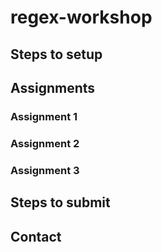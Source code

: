 # regex-workshop

## Steps to setup


## Assignments

### Assignment 1

### Assignment 2

### Assignment 3

## Steps to submit

## Contact

